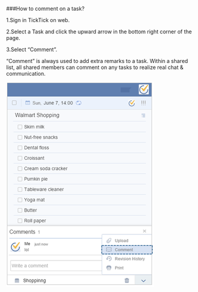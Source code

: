 ###How to comment on a task?

1.Sign in TickTick on web.

2.Select a Task and click the upward arrow in the bottom right corner of the page.

3.Select “Comment”.

“Comment” is always used to add extra remarks to a task. Within a shared list, all shared members can comment on any tasks to realize real chat & communication.

![](../images/webcomment.png)
